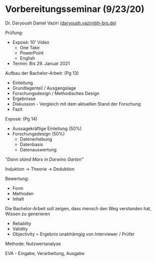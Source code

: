 # Vorbereitungsseminar (9/23/20)
Dr. Daryoush Daniel Vaziri (daryoush.vaziri@h-brs.de)

Prüfung:
- Exposé: 10' Video
	- One Take
	- PowerPoint
	- English
- Termin: Bis 29. Januar 2021

Aufbau der Bachelor-Arbeit: (Pg 13)
- Einleitung
- Grundlagenteil / Ausgangslage
- Forschungsdesign / Methodisches Design
- Ergebnisse
- Diskussion - Vergleich mit dem aktuellen Stand der Forschung
- Fazit

Exposé: (Pg 14)
- Aussagekräftige Einleitung (50%)
- Forschungsdesign (50%)
	- Datenerhebung
	- Datenbasis
	- Datenauswertung

*"Dann stand Marx in Darwins Garten"*

Induktion -> Theorie -> Deduktion

Bewertung:
- Form
- Methoden
- Inhalt

Die Bachelor-Arbeit soll zeigen, dass mensch den Weg verstanden hat, Wissen zu generieren

- Reliablity
- Validity
- Objectivity = Ergebnis unabhämgig von Interviewer / Prüfer

Methode: Nutzwertanalyse 

EVA - Eingabe, Verarbeitung, Ausgabe


<!--stackedit_data:
eyJoaXN0b3J5IjpbLTU3NzI4NTc5Nyw4MDM1NDg4MDYsLTEyMT
EyMzQ0NjNdfQ==
-->